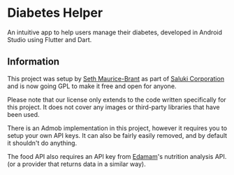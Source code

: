# Diabetes Helper

An intuitive app to help users manage their diabetes, developed in Android Studio using Flutter and Dart.

## Information

This project was setup by [Seth Maurice-Brant](https://github.com/iSaluki) as part of [Saluki Corporation](https://github.com/iSaluki/Saluki-Corporation-Archives/) and is now going GPL to make it free and open for anyone.

Please note that our license only extends to the code written specifically for this project. It does not cover any images or third-party libraries that have been used.

There is an Admob implementation in this project, however it requires you to setup your own API keys. It can also be fairly easily removed, and by default it shouldn't do anything.

The food API also requires an API key from [Edamam](https://www.edamam.com/)'s nutrition analysis API. (or a provider that returns data in a similar way).
